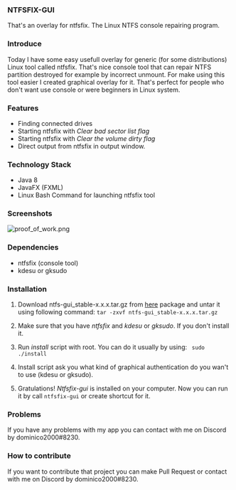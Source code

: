 ### NTFSFIX-GUI

That's an overlay for ntfsfix. The Linux NTFS console repairing program.
### Introduce 
Today I have some easy usefull overlay for generic (for some distributions) Linux tool called ntfsfix. That's nice console tool that can repair NTFS partition destroyed for example by incorrect unmount. 
For make using this tool  easier I created graphical overlay for it. That's perfect for people who don't want use console or were beginners in Linux system.

### Features
* Finding connected drives
* Starting ntfsfix with *Clear bad sector list flag*
* Starting ntfsfix with  *Clear the volume dirty flag*
* Direct output from ntfsfix in output window.

### Technology Stack
* Java 8 
* JavaFX (FXML)
* Linux Bash Command for launching ntfsfix tool

### Screenshots
![proof_of_work.png](https://res.cloudinary.com/hpiynhbhq/image/upload/v1520276507/uaj8qxfyi7zztvswu0sq.png)

### Dependencies
* ntfsfix (console tool)  
* kdesu or gksudo

### Installation
1. Download ntfs-gui_stable-x.x.x.tar.gz from [here](https://github.com/dominico2000/NTFSFIX-GUI/releases) package and untar it using following command:  `tar -zxvf ntfs-gui_stable-x.x.x.tar.gz`

2. Make sure that you have *ntfsfix* and *kdesu* or *gksudo*. If you don't install it.

3.  Run *install* script with root. You can do it usually by using:  ` sudo ./install`

4. Install script ask you what kind of graphical authentication do you wan't to use (kdesu or gksudo).

5. Gratulations! *Ntfsfix-gui* is installed on your computer. Now you can run it by call `ntfsfix-gui` or create shortcut for it.

### Problems

If you have any problems with my app you can contact with me on Discord by dominico2000#8230.

### How to contribute
If you want to contribute that project you can make Pull Request or contact with me on Discord by dominico2000#8230.
